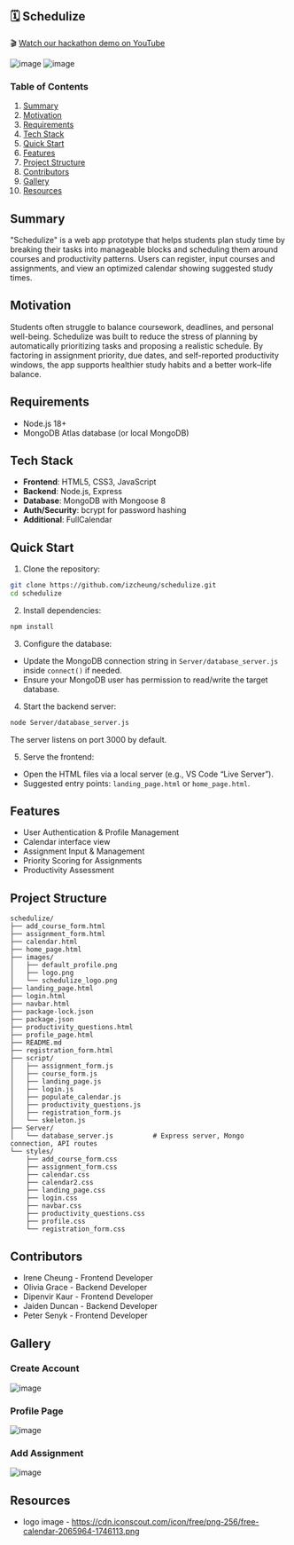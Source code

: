 ## 🗓️ Schedulize

🎬 [Watch our hackathon demo on YouTube](https://www.youtube.com/watch?v=VIOvAmCSE6c)

![image](https://github.com/user-attachments/assets/5d124f9f-c2c0-44be-a80a-e6ac9790c146)
![image](https://github.com/user-attachments/assets/818a25cc-778d-404a-bbc0-bec660cfcef2)

### Table of Contents

1. [Summary](#summary)
2. [Motivation](#motivation)
3. [Requirements](#requirements)
4. [Tech Stack](#tech-stack)
5. [Quick Start](#quick-start)
6. [Features](#features)
7. [Project Structure](#project-structure)
8. [Contributors](#contributors)
9. [Gallery](#gallery)
10. [Resources](#resources)

## Summary

"Schedulize" is a web app prototype that helps students plan study time by breaking their tasks into manageable blocks and scheduling them around courses and productivity patterns. Users can register, input courses and assignments, and view an optimized calendar showing suggested study times.

## Motivation

Students often struggle to balance coursework, deadlines, and personal well-being. Schedulize was built to reduce the stress of planning by automatically prioritizing tasks and proposing a realistic schedule. By factoring in assignment priority, due dates, and self-reported productivity windows, the app supports healthier study habits and a better work–life balance.

## Requirements

- Node.js 18+
- MongoDB Atlas database (or local MongoDB)

## Tech Stack

- **Frontend**: HTML5, CSS3, JavaScript
- **Backend**: Node.js, Express
- **Database**: MongoDB with Mongoose 8
- **Auth/Security**: bcrypt for password hashing
- **Additional**: FullCalendar

## Quick Start

1. Clone the repository:

```bash
git clone https://github.com/izcheung/schedulize.git
cd schedulize
```

2. Install dependencies:

```bash
npm install
```

3. Configure the database:

- Update the MongoDB connection string in `Server/database_server.js` inside `connect()` if needed.
- Ensure your MongoDB user has permission to read/write the target database.

4.  Start the backend server:

```bash
node Server/database_server.js
```

The server listens on port 3000 by default.

5.  Serve the frontend:

- Open the HTML files via a local server (e.g., VS Code “Live Server”).
- Suggested entry points: `landing_page.html` or `home_page.html`.

## Features

- User Authentication & Profile Management
- Calendar interface view
- Assignment Input & Management
- Priority Scoring for Assignments
- Productivity Assessment

## Project Structure

```text
schedulize/
├── add_course_form.html
├── assignment_form.html
├── calendar.html
├── home_page.html
├── images/
│   ├── default_profile.png
│   ├── logo.png
│   └── schedulize_logo.png
├── landing_page.html
├── login.html
├── navbar.html
├── package-lock.json
├── package.json
├── productivity_questions.html
├── profile_page.html
├── README.md
├── registration_form.html
├── script/
│   ├── assignment_form.js
│   ├── course_form.js
│   ├── landing_page.js
│   ├── login.js
│   ├── populate_calendar.js
│   ├── productivity_questions.js
│   ├── registration_form.js
│   └── skeleton.js
├── Server/
│   └── database_server.js          # Express server, Mongo connection, API routes
└── styles/
    ├── add_course_form.css
    ├── assignment_form.css
    ├── calendar.css
    ├── calendar2.css
    ├── landing_page.css
    ├── login.css
    ├── navbar.css
    ├── productivity_questions.css
    ├── profile.css
    └── registration_form.css
```

## Contributors

- Irene Cheung - Frontend Developer
- Olivia Grace - Backend Developer
- Dipenvir Kaur - Frontend Developer
- Jaiden Duncan - Backend Developer
- Peter Senyk - Frontend Developer

## Gallery

### Create Account

![image](https://github.com/user-attachments/assets/60263ec0-6f54-4d52-af45-6ae80e7e53dd)

### Profile Page

![image](https://github.com/user-attachments/assets/25d72e15-6526-455f-89c0-97a446f07dbe)

### Add Assignment

![image](https://github.com/user-attachments/assets/95dff5a0-3aa5-4c29-acd4-01e98b2f1bde)

## Resources

- logo image - https://cdn.iconscout.com/icon/free/png-256/free-calendar-2065964-1746113.png
